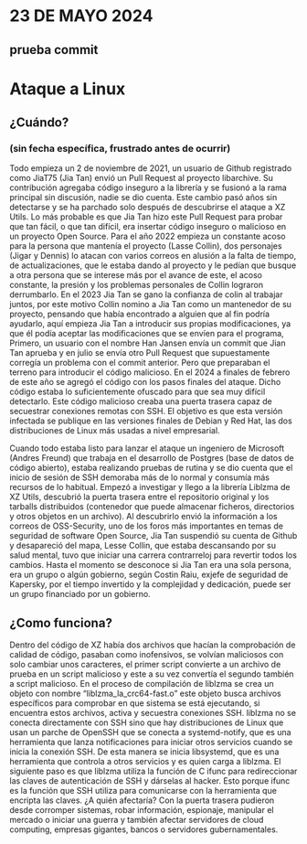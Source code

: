 # 23 DE MAYO 2024
## prueba commit
# Ataque a Linux 
## ¿Cuándo? 
### (sin fecha específica, frustrado antes de ocurrir)

Todo empieza un 2 de noviembre de 2021, un usuario de Github registrado como JiaT75 (Jia Tan) envió un Pull Request al proyecto libarchive. Su contribución agregaba código inseguro a la librería y se fusionó a la rama principal sin discusión, nadie se dio cuenta. Este cambio pasó años sin detectarse y se ha parchado solo después de descubrirse el ataque a XZ Utils.
Lo más probable es que Jia Tan hizo este Pull Request para probar que tan fácil, o que tan difícil, era insertar código inseguro o malicioso en un proyecto Open Source.
Para el año 2022 empieza un constante acoso para la persona que mantenía el proyecto (Lasse Collin), dos personajes (Jigar y Dennis) lo atacan con varios correos en alusión a la falta de tiempo, de actualizaciones, que le estaba dando al proyecto y le pedían que busque a otra persona que se interese más por el avance de este, el acoso constante, la presión y los problemas personales de Collin lograron derrumbarlo.
En el 2023 Jia Tan se gano la confianza de colin al trabajar juntos, por este motivo Collin nomino a Jia Tan como un mantenedor de su proyecto, pensando que había encontrado a alguien que al fin podría ayudarlo, aquí empieza Jia Tan a introducir sus propias modificaciones, ya que él podía aceptar las modificaciones que se envíen para el programa, Primero, un usuario con el nombre Han Jansen envía un commit que Jian Tan aprueba y en julio se envía otro Pull Request que supuestamente corregía un problema con el commit anterior. Pero que preparaban el terreno para introducir el código malicioso.
En el 2024 a finales de febrero de este año se agregó el código con los pasos finales del ataque. Dicho código estaba lo suficientemente ofuscado para que sea muy difícil detectarlo.
Este código malicioso creaba una puerta trasera capaz de secuestrar conexiones remotas con SSH. El objetivo es que esta versión infectada se publique en las versiones finales de Debian y Red Hat, las dos distribuciones de Linux más usadas a nivel empresarial.

Cuando todo estaba listo para lanzar el ataque un ingeniero de Microsoft (Andres Freund) que trabaja en el desarrollo de Postgres (base de datos de código abierto), estaba realizando pruebas de rutina y se dio cuenta que el inicio de sesión de SSH demoraba más de lo normal y consumía más recursos de lo habitual.
Empezó a investigar y llego a la librería Liblzma de XZ Utils, descubrió la puerta trasera entre el repositorio original y los tarballs distribuidos (contenedor que puede almacenar ficheros, directorios y otros objetos en un archivo).
Al descubrirlo envió la información a los correos de OSS-Security, uno de los foros más importantes en temas de seguridad de software Open Source, Jia Tan suspendió su cuenta de Github y desapareció del mapa, Lesse Collin, que estaba descansando por su salud mental, tuvo que iniciar una carrera contrarreloj para revertir todos los cambios.
Hasta el momento se desconoce si Jia Tan era una sola persona, era un grupo o algún gobierno, según Costin Raiu, exjefe de seguridad de Kapersky, por el tiempo invertido y la complejidad y dedicación, puede ser un grupo financiado por un gobierno.
## ¿Como funciona?
Dentro del código de XZ había dos archivos que hacían la comprobación de calidad de código, pasaban como inofensivos, se volvían maliciosos con solo cambiar unos caracteres, el primer script convierte a un archivo de prueba en un script malicioso y este a su vez convertía el segundo también a script malicioso.
En el proceso de compilación de liblzma se crea un objeto con nombre “liblzma_la_crc64-fast.o” este objeto busca archivos específicos para comprobar en que sistema se está ejecutando, si encuentra estos archivos, activa y secuestra conexiones SSH.
liblzma no se conecta directamente con SSH sino que hay distribuciones de Linux que usan un parche de OpenSSH que se conecta a systemd-notify, que es una herramienta que lanza notificaciones para iniciar otros servicios cuando se inicia la conexión SSH. De esta manera se inicia libsystemd, que es una herramienta que controla a otros servicios y es quien carga a liblzma.
El siguiente paso es que liblzma utiliza la función de C ifunc para redireccionar las claves de autenticación de SSH y dárselas al hacker. Esto porque ifunc es la función que SSH utiliza para comunicarse con la herramienta que encripta las claves.
¿A quién afectaría?
Con la puerta trasera pudieron desde corromper sistemas, robar información, espionaje, manipular el mercado o iniciar una guerra y también afectar servidores de cloud computing, empresas gigantes, bancos o servidores gubernamentales.
